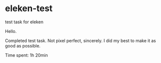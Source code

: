 # eleken-test
test task for eleken

Hello.

Completed test task.
Not pixel perfect, sincerely.
I did my best to make it as good as possible.

Time spent: 1h 20min
